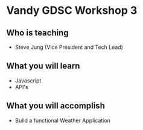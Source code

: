 # Vandy GDSC Workshop 3
## Who is teaching
- Steve Jung (Vice President and Tech Lead)
## What you will learn
- Javascript
- API's
## What you will accomplish
- Build a functional Weather Application
